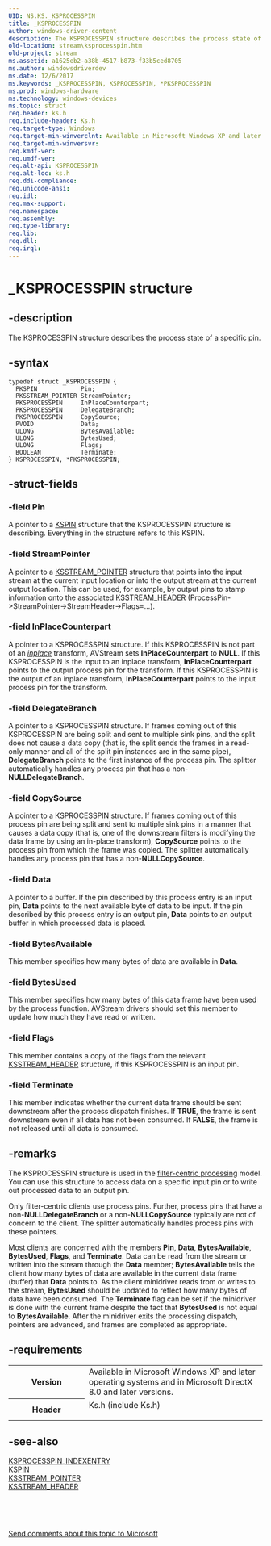 ```yaml
---
UID: NS.KS._KSPROCESSPIN
title: _KSPROCESSPIN
author: windows-driver-content
description: The KSPROCESSPIN structure describes the process state of a specific pin.
old-location: stream\ksprocesspin.htm
old-project: stream
ms.assetid: a1625eb2-a38b-4517-b873-f33b5ced8705
ms.author: windowsdriverdev
ms.date: 12/6/2017
ms.keywords: _KSPROCESSPIN, KSPROCESSPIN, *PKSPROCESSPIN
ms.prod: windows-hardware
ms.technology: windows-devices
ms.topic: struct
req.header: ks.h
req.include-header: Ks.h
req.target-type: Windows
req.target-min-winverclnt: Available in Microsoft Windows XP and later operating systems and in Microsoft DirectX 8.0 and later versions.
req.target-min-winversvr: 
req.kmdf-ver: 
req.umdf-ver: 
req.alt-api: KSPROCESSPIN
req.alt-loc: ks.h
req.ddi-compliance: 
req.unicode-ansi: 
req.idl: 
req.max-support: 
req.namespace: 
req.assembly: 
req.type-library: 
req.lib: 
req.dll: 
req.irql: 
---
```


# _KSPROCESSPIN structure



## -description
The KSPROCESSPIN structure describes the process state of a specific pin.



## -syntax

````
typedef struct _KSPROCESSPIN {
  PKSPIN            Pin;
  PKSSTREAM_POINTER StreamPointer;
  PKSPROCESSPIN     InPlaceCounterpart;
  PKSPROCESSPIN     DelegateBranch;
  PKSPROCESSPIN     CopySource;
  PVOID             Data;
  ULONG             BytesAvailable;
  ULONG             BytesUsed;
  ULONG             Flags;
  BOOLEAN           Terminate;
} KSPROCESSPIN, *PKSPROCESSPIN;
````


## -struct-fields

### -field Pin

A pointer to a <a href="stream.kspin">KSPIN</a> structure that the KSPROCESSPIN structure is describing. Everything in the structure refers to this KSPIN.


### -field StreamPointer

A pointer to a <a href="stream.ksstream_pointer">KSSTREAM_POINTER</a> structure that points into the input stream at the current input location or into the output stream at the current output location. This can be used, for example, by output pins to stamp information onto the associated <a href="stream.ksstream_header">KSSTREAM_HEADER</a> (ProcessPin-&gt;StreamPointer-&gt;StreamHeader-&gt;Flags=...).


### -field InPlaceCounterpart

A pointer to a KSPROCESSPIN structure. If this KSPROCESSPIN is not part of an <a href="wdkgloss.i#wdkgloss.inplace#wdkgloss.inplace"><i>inplace</i></a> transform, AVStream sets <b>InPlaceCounterpart</b> to <b>NULL</b>. If this KSPROCESSPIN is the input to an inplace transform, <b>InPlaceCounterpart</b> points to the output process pin for the transform. If this KSPROCESSPIN is the output of an inplace transform, <b>InPlaceCounterpart</b> points to the input process pin for the transform.


### -field DelegateBranch

A pointer to a KSPROCESSPIN structure. If frames coming out of this KSPROCESSPIN are being split and sent to multiple sink pins, and the split does not cause a data copy (that is, the split sends the frames in a read-only manner and all of the split pin instances are in the same pipe), <b>DelegateBranch</b> points to the first instance of the process pin. The splitter automatically handles any process pin that has a non-<b>NULL</b><b>DelegateBranch</b>.


### -field CopySource

A pointer to a KSPROCESSPIN structure. If frames coming out of this process pin are being split and sent to multiple sink pins in a manner that causes a data copy (that is, one of the downstream filters is modifying the data frame by using an in-place transform), <b>CopySource</b> points to the process pin from which the frame was copied. The splitter automatically handles any process pin that has a non-<b>NULL</b><b>CopySource</b>.


### -field Data

A pointer to a buffer. If the pin described by this process entry is an input pin, <b>Data</b> points to the next available byte of data to be input. If the pin described by this process entry is an output pin, <b>Data</b> points to an output buffer in which processed data is placed.


### -field BytesAvailable

This member specifies how many bytes of data are available in <b>Data</b>.


### -field BytesUsed

This member specifies how many bytes of this data frame have been used by the process function. AVStream drivers should set this member to update how much they have read or written.


### -field Flags

This member contains a copy of the flags from the relevant <a href="stream.ksstream_header">KSSTREAM_HEADER</a> structure, if this KSPROCESSPIN is an input pin.


### -field Terminate

This member indicates whether the current data frame should be sent downstream after the process dispatch finishes. If <b>TRUE</b>, the frame is sent downstream even if all data has not been consumed. If <b>FALSE</b>, the frame is not released until all data is consumed.


## -remarks
The KSPROCESSPIN structure is used in the <a href="https://msdn.microsoft.com/e56c5102-7ea6-4687-ae5e-1550db9500f0">filter-centric processing</a> model. You can use this structure to access data on a specific input pin or to write out processed data to an output pin.

Only filter-centric clients use process pins. Further, process pins that have a non-<b>NULL</b><b>DelegateBranch</b> or a non-<b>NULL</b><b>CopySource</b> typically are not of concern to the client. The splitter automatically handles process pins with these pointers.

Most clients are concerned with the members <b>Pin</b>, <b>Data</b>, <b>BytesAvailable</b>, <b>BytesUsed</b>, <b>Flags</b>, and <b>Terminate</b>. Data can be read from the stream or written into the stream through the <b>Data</b> member; <b>BytesAvailable</b> tells the client how many bytes of data are available in the current data frame (buffer) that <b>Data</b> points to. As the client minidriver reads from or writes to the stream, <b>BytesUsed</b> should be updated to reflect how many bytes of data have been consumed. The <b>Terminate</b> flag can be set if the minidriver is done with the current frame despite the fact that <b>BytesUsed</b> is not equal to <b>BytesAvailable</b>. After the minidriver exits the processing dispatch, pointers are advanced, and frames are completed as appropriate.


## -requirements
<table>
<tr>
<th width="30%">
Version

</th>
<td width="70%">
Available in Microsoft Windows XP and later operating systems and in Microsoft DirectX 8.0 and later versions.

</td>
</tr>
<tr>
<th width="30%">
Header

</th>
<td width="70%">
<dl>
<dt>Ks.h (include Ks.h)</dt>
</dl>
</td>
</tr>
</table>

## -see-also
<dl>
<dt>
<a href="stream.ksprocesspin_indexentry">KSPROCESSPIN_INDEXENTRY</a>
</dt>
<dt>
<a href="stream.kspin">KSPIN</a>
</dt>
<dt>
<a href="stream.ksstream_pointer">KSSTREAM_POINTER</a>
</dt>
<dt>
<a href="stream.ksstream_header">KSSTREAM_HEADER</a>
</dt>
</dl>
 

 

<a href="mailto:wsddocfb@microsoft.com?subject=Documentation%20feedback [stream\stream]:%20KSPROCESSPIN structure%20 RELEASE:%20(12/6/2017)&amp;body=%0A%0APRIVACY STATEMENT%0A%0AWe use your feedback to improve the documentation. We don't use your email address for any other purpose, and we'll remove your email address from our system after the issue that you're reporting is fixed. While we're working to fix this issue, we might send you an email message to ask for more info. Later, we might also send you an email message to let you know that we've addressed your feedback.%0A%0AFor more info about Microsoft's privacy policy, see http://privacy.microsoft.com/en-us/default.aspx." title="Send comments about this topic to Microsoft">Send comments about this topic to Microsoft</a>

